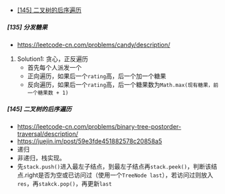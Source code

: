 - [[145] 二叉树的后序遍历](#145-二叉树的后序遍历)



##### [135] 分发糖果
- https://leetcode-cn.com/problems/candy/description/
1. Solution1: 贪心，正反遍历
   - 首先每个人派发一个
   - 正向遍历，如果后一个`rating`高，后一个加一个糖果
   - 反向遍历，如果后一个`rating`高，后一个糖果数为`Math.max(现有糖果，前一个糖果数 + 1)`


 ##### [145] 二叉树的后序遍历
- https://leetcode-cn.com/problems/binary-tree-postorder-traversal/description/
- https://juejin.im/post/59e3fde451882578c20858a5
- 递归
- 非递归，栈实现。
- 先`stack.push()`进入最左子结点，到最左子结点再`stack.peek()`，判断该结点.right是否为空或已访问过（使用一个`TreeNode last`），若访问过则放入`res`，再`stakck.pop()`，再更新`last`
